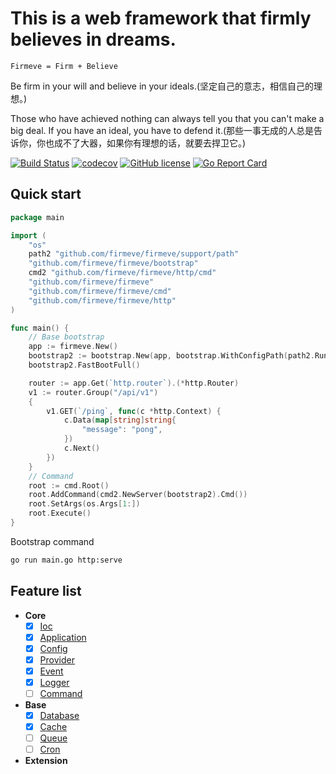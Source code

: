 # This is a web framework that firmly believes in dreams.

```
Firmeve = Firm + Believe
``` 

Be firm in your will and believe in your ideals.(坚定自己的意志，相信自己的理想。)

Those who have achieved nothing can always tell you that you can't make a big deal. If you have an ideal, you have to defend it.(那些一事无成的人总是告诉你，你也成不了大器，如果你有理想的话，就要去捍卫它。)


[![Build Status](https://travis-ci.com/firmeve/firmeve.svg?branch=develop)](https://travis-ci.com/firmeve/firmeve)
[![codecov](https://codecov.io/gh/firmeve/firmeve/branch/develop/graph/badge.svg)](https://codecov.io/gh/firmeve/firmeve)
[![GitHub license](https://img.shields.io/github/license/firmeve/firmeve.svg)](https://github.com/firmeve/firmeve/blob/master/LICENSE)
[![Go Report Card](https://goreportcard.com/badge/github.com/firmeve/firmeve)](https://goreportcard.com/report/github.com/firmeve/firmeve)

## Quick start
```go
package main

import (
	"os"
	path2 "github.com/firmeve/firmeve/support/path"
	"github.com/firmeve/firmeve/bootstrap"
	cmd2 "github.com/firmeve/firmeve/http/cmd"
	"github.com/firmeve/firmeve"
	"github.com/firmeve/firmeve/cmd"
	"github.com/firmeve/firmeve/http"
)

func main() {
	// Base bootstrap
	app := firmeve.New()
	bootstrap2 := bootstrap.New(app, bootstrap.WithConfigPath(path2.RunRelative(`../../testdata/config`)))
	bootstrap2.FastBootFull()

    router := app.Get(`http.router`).(*http.Router)
	v1 := router.Group("/api/v1")
	{
		v1.GET(`/ping`, func(c *http.Context) {
			c.Data(map[string]string{
				"message": "pong",
			})
			c.Next()
		})
	}
	// Command
	root := cmd.Root()
	root.AddCommand(cmd2.NewServer(bootstrap2).Cmd())
	root.SetArgs(os.Args[1:])
	root.Execute()
}
```

Bootstrap command

```bash
go run main.go http:serve
```


## Feature list
- **Core**
    - [x] [Ioc](./docs/zh-CN/container.md)
    - [x] [Application](./docs/zh-CN/app.md)
    - [x] [Config](./docs/zh-CN/config.md)
    - [x] [Provider](./docs/zh-CN/provider.md)
    - [x] [Event](./docs/zh-CN/event.md)
    - [x] [Logger](./docs/zh-CN/logger.md)
    - [ ] [Command](./docs/zh-CN/command.md)
- **Base**
    - [x] [Database](./docs/zh-CN/databases.md)
    - [x] [Cache](./docs/zh-CN/cache.md)
    - [ ] [Queue](./docs/zh-CN/queue.md)
    - [ ] [Cron](./docs/zh-CN/cron.md)
- **Extension**
